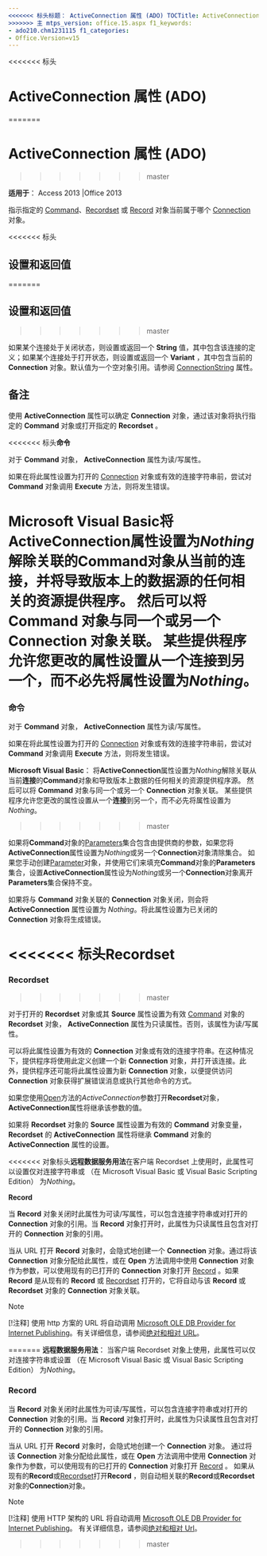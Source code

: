 ```yaml
---
<<<<<<< 标头标题： ActiveConnection 属性 (ADO) TOCTitle: ActiveConnection 属性 (ADO) ms:assetid: 5501b2d7-b62c-5fff-1edd-2b7efb3f8c4a ms:mtpsurl: https://msdn.microsoft.com/library/JJ249281(v=office.15) ms:contentKeyID: 48544918 ms.date: 09/18/2015年 ===标题： ActiveConnection 属性 (ADO) TOCTitle: ActiveConnection 属性 (ADO) ms:assetid: 5501b2d7-b62c-5fff-1edd-2b7efb3f8c4a ms:mtpsurl: https://msdn.microsoft.com/library/JJ249281(v=office.15) ms:contentKeyID: 48544918 ms.date: 10/17/2018
>>>>>>> 主 mtps_version: office.15.aspx f1_keywords:
- ado210.chm1231115 f1_categories:
- Office.Version=v15
---
```


<<<<<<< 标头
# <a name="activeconnection-property-ado"></a>ActiveConnection 属性 (ADO)

=======
# <a name="activeconnection-property-ado"></a>ActiveConnection 属性 (ADO)
>>>>>>> master

**适用于**： Access 2013 |Office 2013

指示指定的 [Command](connection-object-ado.md)、[Recordset](command-object-ado.md) 或 [Record](recordset-object-ado.md) 对象当前属于哪个 [Connection](record-object-ado.md) 对象。

<<<<<<< 标头
## <a name="settings-and-return-values"></a>设置和返回值
=======
## <a name="settings-and-return-values"></a>设置和返回值
>>>>>>> master

如果某个连接处于关闭状态，则设置或返回一个 **String** 值，其中包含该连接的定义；如果某个连接处于打开状态，则设置或返回一个 **Variant** ，其中包含当前的 **Connection** 对象。默认值为一个空对象引用。请参阅 [ConnectionString](connectionstring-property-ado.md) 属性。

## <a name="remarks"></a>备注

使用 **ActiveConnection** 属性可以确定 **Connection** 对象，通过该对象将执行指定的 **Command** 对象或打开指定的 **Recordset** 。

<<<<<<< 标头**命令**

对于 **Command** 对象， **ActiveConnection** 属性为读/写属性。

如果在将此属性设置为打开的 [Connection](https://msdn.microsoft.com/library/jj248785\(v=office.15\)) 对象或有效的连接字符串前，尝试对 **Command** 对象调用 **Execute** 方法，则将发生错误。

<a name="microsoft-visual-basicsetting-the-activeconnection-property-to-nothing-disassociates-the-command-object-from-the-current-connection-and-causes-the-provider-to-release-any-associated-resources-on-the-data-source-you-can-then-associate-the-command-object-with-the-same-or-another-connection-object-some-providers-allow-you-to-change-the-property-setting-from-one-connection-to-another-without-having-to-first-set-the-property-to-nothing"></a>**Microsoft Visual Basic**将**ActiveConnection**属性设置为*Nothing*解除关联的**Command**对象从当前的**连接**，并将导致版本上的数据源的任何相关的资源提供程序。 然后可以将 **Command** 对象与同一个或另一个 **Connection** 对象关联。 某些提供程序允许您更改的属性设置从一个**连接**到另一个，而不必先将属性设置为*Nothing*。
=======
### <a name="command"></a>命令

对于 **Command** 对象， **ActiveConnection** 属性为读/写属性。

如果在将此属性设置为打开的 [Connection](https://docs.microsoft.com/office/vba/access/concepts/miscellaneous/execute-method-ado-command) 对象或有效的连接字符串前，尝试对 **Command** 对象调用 **Execute** 方法，则将发生错误。

**Microsoft Visual Basic**： 将**ActiveConnection**属性设置为*Nothing*解除关联从当前**连接**的**Command**对象和导致版本上数据的任何相关的资源提供程序源。 然后可以将 **Command** 对象与同一个或另一个 **Connection** 对象关联。 某些提供程序允许您更改的属性设置从一个**连接**到另一个，而不必先将属性设置为*Nothing*。
>>>>>>> master

如果将**Command**对象的[Parameters](parameters-collection-ado.md)集合包含由提供商的参数，如果您将**ActiveConnection**属性设置为*Nothing*或另一个**Connection**对象清除集合。 如果您手动创建[Parameter](parameter-object-ado.md)对象，并使用它们来填充**Command**对象的**Parameters**集合，设置**ActiveConnection**属性设为*Nothing*或另一个**Connection**对象离开**Parameters**集合保持不变。

如果将与 **Command** 对象关联的 **Connection** 对象关闭，则会将 **ActiveConnection** 属性设置为 *Nothing*。将此属性设置为已关闭的 **Connection** 对象将生成错误。

<<<<<<< 标头**Recordset**
=======
### <a name="recordset"></a>Recordset
>>>>>>> master

对于打开的 **Recordset** 对象或其 **Source** 属性设置为有效 [Command](source-property-ado-recordset.md) 对象的 **Recordset** 对象， **ActiveConnection** 属性为只读属性。否则，该属性为读/写属性。

可以将此属性设置为有效的 **Connection** 对象或有效的连接字符串。在这种情况下，提供程序将使用此定义创建一个新 **Connection** 对象，并打开该连接。此外，提供程序还可能将此属性设置为新 **Connection** 对象，以便提供访问 **Connection** 对象获得扩展错误消息或执行其他命令的方式。

如果您使用[Open](open-method-ado-recordset.md)方法的*ActiveConnection*参数打开**Recordset**对象， **ActiveConnection**属性将继承该参数的值。

如果将 **Recordset** 对象的 **Source** 属性设置为有效的 **Command** 对象变量， **Recordset** 的 **ActiveConnection** 属性将继承 **Command** 对象的 **ActiveConnection** 属性的设置。

<<<<<<< 对象标头**远程数据服务用法**在客户端 Recordset 上使用时，此属性可以设置仅对连接字符串或 （在 Microsoft Visual Basic 或 Visual Basic Scripting Edition） 为*Nothing*。

**Record**

当 **Record** 对象关闭时此属性为可读/写属性，可以包含连接字符串或对打开的 **Connection** 对象的引用。当 **Record** 对象打开时，此属性为只读属性且包含对打开的 **Connection** 对象的引用。

当从 URL 打开 **Record** 对象时，会隐式地创建一个 **Connection** 对象。通过将该 **Connection** 对象分配给此属性，或在 **Open** 方法调用中使用 **Connection** 对象作为参数，可以使用现有的已打开的 **Connection** 对象打开 [Record](open-method-ado-record.md) 。如果 **Record** 是从现有的 **Record** 或 [Recordset](recordset-object-ado.md) 打开的，它将自动与该 **Record** 或 **Recordset** 对象的 **Connection** 对象关联。


> [!NOTE]
> <P>[!注释] 使用 http 方案的 URL 将自动调用 <A href="microsoft-ole-db-provider-for-internet-publishing.md">Microsoft OLE DB Provider for Internet Publishing</A>。有关详细信息，请参阅<A href="absolute-and-relative-urls.md">绝对和相对 URL</A>。</P>
=======
**远程数据服务用法**： 当客户端 Recordset 对象上使用，此属性可以仅对连接字符串或设置 （在 Microsoft Visual Basic 或 Visual Basic Scripting Edition） 为*Nothing*。

### <a name="record"></a>Record

当 **Record** 对象关闭时此属性为可读/写属性，可以包含连接字符串或对打开的 **Connection** 对象的引用。当 **Record** 对象打开时，此属性为只读属性且包含对打开的 **Connection** 对象的引用。

当从 URL 打开 **Record** 对象时，会隐式地创建一个 **Connection** 对象。 通过将该 **Connection** 对象分配给此属性，或在 **Open** 方法调用中使用 **Connection** 对象作为参数，可以使用现有的已打开的 **Connection** 对象打开 [Record](open-method-ado-record.md) 。 如果从现有的**Record**或[Recordset](recordset-object-ado.md)打开**Record** ，则自动相关联的**Record**或**Recordset**对象的**Connection**对象。

> [!NOTE]
> [!注释] 使用 HTTP 架构的 URL 将自动调用 [Microsoft OLE DB Provider for Internet Publishing](microsoft-ole-db-provider-for-internet-publishing.md)。 有关详细信息，请参阅[绝对和相对 Url](absolute-and-relative-urls.md)。

>>>>>>> master


